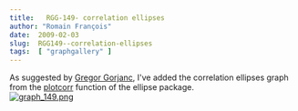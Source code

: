 ```yaml
---
title:   RGG-149- correlation ellipses
author: "Romain François"
date:  2009-02-03
slug:  RGG149--correlation-ellipses
tags:  [ "graphgallery" ]
---
```

<div class="post-content">As suggested by <a href="http://gregor.gorjanc.googlepages.com/">Gregor Gorjanc</a>, I've added the correlation ellipses graph from the <a href="http://finzi.psych.upenn.edu/R/library/ellipse/html/plotcorr.html">plotcorr</a> function of the ellipse package. 

<a href="http://addictedtor.free.fr/graphiques/RGraphGallery.php?graph=149">
<img src="/public/posts/graphgallery/graph_149_m.jpg" alt="graph_149.png" style="margin: 0 auto; display: block;" title="graph_149.png, fév. 2009"></a>
</div>
